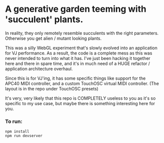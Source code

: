 # A generative garden teeming with 'succulent' plants. 

In reality, they only remotely resemble succulents with the right parameters. Otherwise you get alien / mutant looking plants.

This was a silly WebGL experiment that's slowly evolved into an application for VJ performance. As a result, the code is a complete mess as this was never intended to turn into what it has. I've just been hacking it together here and there in spare time, and it's in much need of a HUGE refactor / application architecture overhaul.

Since this is for VJ'ing, it has some specific things like support for the APC40 MIDI controller, and a custom TouchOSC virtual MIDI controller. (The layout is in the repo under TouchOSC presets)

It's very, very likely that this repo is COMPLETELY useless to you as it's so specific to my use case, but maybe there is something interesting here for you.


### To run:

```
npm install
npm run devserver
```

